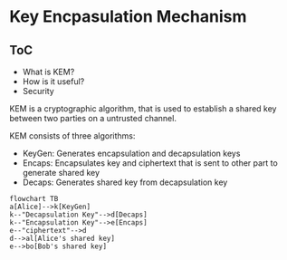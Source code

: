# Key Encpasulation Mechanism

## ToC
- What is KEM?
- How is it useful?
- Security

KEM is a cryptographic algorithm, that is used to establish a shared key between two parties on a untrusted channel.

KEM consists of three algorithms:
- $\text{KeyGen}$: Generates encapsulation and decapsulation keys
- $\text{Encaps}$: Encapsulates key and ciphertext that is sent to other part to generate shared key
- $\text{Decaps}$: Generates shared key from decapsulation key

```mermaid
flowchart TB
a[Alice]-->k[KeyGen]
k--"Decapsulation Key"-->d[Decaps]
k--"Encapsulation Key"-->e[Encaps]
e--"ciphertext"-->d
d-->al[Alice's shared key]
e-->bo[Bob's shared key]
```